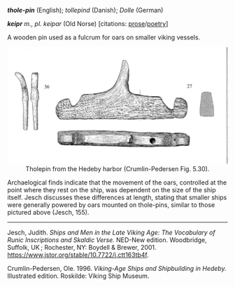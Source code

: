 **_thole-pin_** (English); _tollepind_ (Danish); _Dolle_ (German)

_**keipr** m., pl. keipar_ (Old Norse) [citations: [prose](https://onp.ku.dk/onp/onp.php?o42936)/[poetry](https://lexiconpoeticum.org/m.php?p=lemma&i=44158)]  


  A wooden pin used as a fulcrum for oars on smaller viking vessels.     

<div align="center">
  
  ![oar from Gokstad ship](../images/tholepin_Crumlin_Pedersen.png)  
  Tholepin from the Hedeby harbor (Crumlin-Pedersen Fig. 5.30).

</div>

  Archaelogical finds indicate that the movement of the oars, controlled at the point where they rest on the ship, was dependent on the size of the ship itself. Jesch discusses these differences at length, stating that smaller ships were generally powered by oars mounted on thole-pins, similar to those pictured above (Jesch, 155).     

---

  Jesch, Judith. _Ships and Men in the Late Viking Age: The Vocabulary of Runic Inscriptions and Skaldic Verse._ NED-New edition. Woodbridge, Suffolk, UK ; Rochester, NY: 
Boydell & Brewer, 2001. https://www.jstor.org/stable/10.7722/j.ctt163tb4f.


  Crumlin-Pedersen, Ole. 1996. _Viking-Age Ships and Shipbuilding in Hedeby._ Illustrated edition. Roskilde: Viking Ship Museum.



